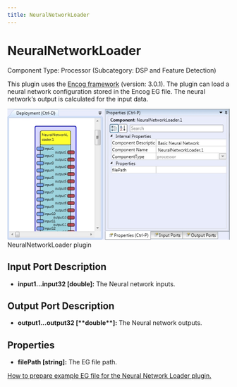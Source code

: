 ```yaml
---
title: NeuralNetworkLoader
---
```


# NeuralNetworkLoader

Component Type: Processor (Subcategory: DSP and Feature Detection)

This plugin uses the [Encog framework](http://www.heatonresearch.com/encog) (version: 3.0.1). The plugin can load a neural network configuration stored in the Encog EG file. The neural network‘s output is calculated for the input data.

![Screenshot: NeuralNetworkLoader plugin](./img/NeuralNetworkLoader.jpg "Screenshot: NeuralNetworkLoader plugin")  
NeuralNetworkLoader plugin

## Input Port Description

- **input1...input32 \[double\]:** The Neural network inputs.

## Output Port Description

- **output1...output32 \[\*\***double\***\*\]:** The Neural network outputs.

## Properties

- **filePath \[string\]:** The EG file path.

[How to prepare example EG file for the Neural Network Loader plugin.](eg_example.htm)
